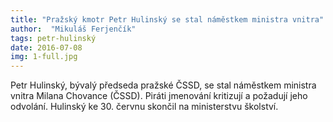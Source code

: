 ```yaml
---
title: "Pražský kmotr Petr Hulinský se stal náměstkem ministra vnitra"
author:  "Mikuláš Ferjenčík"
tags: petr-hulinský
date: 2016-07-08
img: 1-full.jpg
---
```


Petr Hulinský, bývalý předseda pražské ČSSD, se stal náměstkem ministra vnitra Milana Chovance (ČSSD). Piráti jmenování kritizují a požadují jeho odvolání. Hulinský ke 30. červnu skončil na ministerstvu školství.
